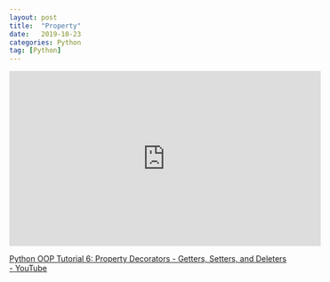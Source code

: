 ```yaml
---
layout: post
title:  "Property"
date:   2019-10-23
categories: Python
tag: [Python]
---
```



<iframe width="560" height="315" src="https://www.youtube.com/embed/jCzT9XFZ5bw" frameborder="0" allow="accelerometer; autoplay; encrypted-media; gyroscope; picture-in-picture" allowfullscreen></iframe>

[Python OOP Tutorial 6: Property Decorators - Getters, Setters, and Deleters - YouTube](https://www.youtube.com/watch?v=jCzT9XFZ5bw)